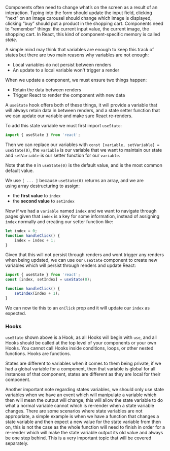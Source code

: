 Components often need to change what’s on the screen as a result of an interaction. Typing into the form should update the input field, clicking “next” on an image carousel should change which image is displayed, clicking “buy” should put a product in the shopping cart. Components need to “remember” things: the current input value, the current image, the shopping cart. In React, this kind of component-specific memory is called _state_.

A simple mind may think that variables are enough to keep this track of states but there are two main reasons why variables are not enough:
- Local variables do not persist between renders
- An update to a local variable won't trigger a render

When we update a component, we must ensure two things happen:
- Retain the data between renders
- Trigger React to render the component with new data

A `useState` hook offers both of these things, it will provide a variable that will always retain data in between renders, and a state setter function that we can update our variable and make sure React re-renders.

To add this state variable we must first import `useState`:
```jsx
import { useState } from 'react';
```

Then we can replace our variables with `const [variable, setVariable] = useState(0)`, the `variable` is our variable that we want to maintain our state and `setVariable` is our setter function for our `variable`.

Note that the `0` in `useState(0)` is the default value, and is the most common default value.

We use `[ ... ]` because `useState(0)` returns an array, and we are using array destructuring to assign:
- the **first value** to `index`
- the **second value** to `setIndex`

Now if we had a `variable` named `index` and we want to navigate through pages given that `index` is a key for some information, instead of assigning `index` normally and creating our setter function like:
```jsx
let index = 0;
function handleClick() {
	index = index + 1;
}
```

Given that this will not persist through renders and wont trigger any renders when being updated, we can use our `useState` component to create new variables which will persist through renders and update React:
```jsx
import { useState } from 'react';
const [index, setIndex] = useState(0);

function handleClick() {
	setIndex(index + 1);
}
```

We can now tie this to an `onClick` prop and it will update our `index` as expected.
### Hooks
`useState` shown above is a Hook, as all Hooks will begin with `use`, and all Hooks should be called at the top level of your components or your own Hooks. You cannot call Hooks inside conditions, loops, or other nested functions. Hooks are functions.

States are different to variables when it comes to them being private, if we had a global variable for a component, then that variable is global for all instances of that component, states are different as they are local for their component.

Another important note regarding states variables, we should only use state variables when we have an event which will manipulate a variable which then will mean the output will change, this will allow the state variable to do what a normal variable cannot which is re-render when a state variable changes. There are some scenarios where state variables are not appropriate, a simple example is when we have a function that changes a state variable and then expect a new value for the state variable from then on, this is not the case as the whole function will need to finish in order for a re-render which will make the state variable output its old value and always be one step behind. This is a very important topic that will be covered separately.
